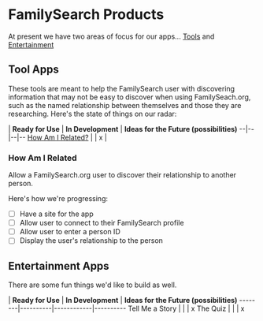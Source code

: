 # FamilySearch Products

At present we have two areas of focus for our apps... [Tools](#tool-apps) and [Entertainment](#entertainment-apps)

## Tool Apps

These tools are meant to help the FamilySearch user with discovering information that may not be easy to discover when using FamilySeach.org, such as the named relationship between themselves and those they are researching. Here's the state of things on our radar:

 | **Ready for Use** | **In Development** | **Ideas for the Future (possibilities)**
--|--|--|--
 [How Am I Related?](#how-am-i-related) | | x |

### How Am I Related
Allow a FamilySearch.org user to discover their relationship to another person.

Here's how we're progressing:
- [ ] Have a site for the app
- [ ] Allow user to connect to their FamilySearch profile
- [ ] Allow user to enter a person ID
- [ ] Display the user's relationship to the person

## Entertainment Apps
There are some fun things we'd like to build as well.

 | **Ready for Use** | **In Development** | **Ideas for the Future (possibilities)**
--------|----------|------------|----------
Tell Me a Story | | | x
The Quiz | | | x
